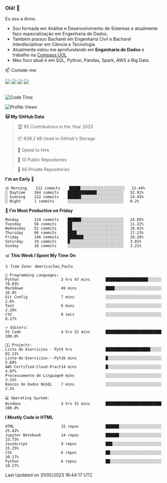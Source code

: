### Olá! 👋
Eu sou a Anne. 
- Sou formada em Análise e Desenvolvimento de Sistemas e atualmente faço especialização em Engenharia de Dados.
- Também possuo Bacharel em Engenharia Civil e Bacharel Interdisciplinar em Ciência e Tecnologia.
- Atualmente estou me aprofundando em **Engenharia de Dados** e trabalho na [Compass.UOL](https://compass.uol/pt/home/) 
- Meu foco atual é em SQL, Python, Pandas, Spark, AWS e Big Data.

📫 Contate-me: 

<div>
<a href="https://www.instagram.com/annekarolinefc/" target="_blank"><img src="https://img.shields.io/badge/-Instagram-%23E4405F?style=for-the-badge&logo=instagram&logoColor=white" target="_blank"></a> 
<a href = "mailto:annekarolinefc@gmail.com"><img src="https://img.shields.io/badge/-Gmail-%23333?style=for-the-badge&logo=gmail&logoColor=white" target="_blank"></a>
<a href="https://www.linkedin.com/in/devannekarolinefc/" target="_blank"><img src="https://img.shields.io/badge/-LinkedIn-%230077B5?style=for-the-badge&logo=linkedin&logoColor=white" target="_blank"></a> 
<a href="https://api.whatsapp.com/send?phone=5533991375118&text=Ol%C3%A1%20Anne!%20" target="_blank"><img src="https://img.shields.io/badge/WhatsApp-25D366?style=for-the-badge&logo=whatsapp&logoColor=white" target="_blank"></a>
</div>

  
<!--
  <img align="center" alt="Anne-An" height="30" width="40" src="https://github.com/devicons/devicon/blob/master/icons/angularjs/angularjs-original.svg">
-->

</br>

<!--START_SECTION:waka-->
![Code Time](http://img.shields.io/badge/Code%20Time-185%20hrs%204%20mins-blue)

![Profile Views](http://img.shields.io/badge/Profile%20Views-0-blue)

**🐱 My GitHub Data** 

> 🏆 95 Contributions in the Year 2023
 > 
> 📦 638.2 kB Used in GitHub's Storage 
 > 
> 💼 Opted to Hire
 > 
> 📜 13 Public Repositories 
 > 
> 🔑 60 Private Repositories  
 > 
**I'm an Early 🐤** 

```text
🌞 Morning    112 commits    █████░░░░░░░░░░░░░░░░░░░░   22.44% 
🌇 Daytime    264 commits    █████████████░░░░░░░░░░░░   52.91% 
🌃 Evening    122 commits    ██████░░░░░░░░░░░░░░░░░░░   24.45% 
🌙 Night      1 commits      ░░░░░░░░░░░░░░░░░░░░░░░░░   0.2%

```
📅 **I'm Most Productive on Friday** 

```text
Monday       124 commits    ██████░░░░░░░░░░░░░░░░░░░   24.85% 
Tuesday      56 commits     ██░░░░░░░░░░░░░░░░░░░░░░░   11.22% 
Wednesday    52 commits     ██░░░░░░░░░░░░░░░░░░░░░░░   10.42% 
Thursday     86 commits     ████░░░░░░░░░░░░░░░░░░░░░   17.23% 
Friday       146 commits    ███████░░░░░░░░░░░░░░░░░░   29.26% 
Saturday     19 commits     █░░░░░░░░░░░░░░░░░░░░░░░░   3.81% 
Sunday       16 commits     ░░░░░░░░░░░░░░░░░░░░░░░░░   3.21%

```


📊 **This Week I Spent My Time On** 

```text
⌚︎ Time Zone: America/Sao_Paulo

💬 Programming Languages: 
Python                   3 hrs 47 mins       ███████████████████░░░░░░   78.03% 
Markdown                 49 mins             ████░░░░░░░░░░░░░░░░░░░░░   16.8% 
Git Config               7 mins              ░░░░░░░░░░░░░░░░░░░░░░░░░   2.6% 
Text                     6 mins              ░░░░░░░░░░░░░░░░░░░░░░░░░   2.28% 
CSV                      0 secs              ░░░░░░░░░░░░░░░░░░░░░░░░░   0.17%

🔥 Editors: 
VS Code                  4 hrs 52 mins       █████████████████████████   100.0%

🐱‍💻 Projects: 
Lista de Exercicios - Pyt4 hrs               ████████████████████░░░░░   82.21% 
Lista-de-Exercicios---Pyt16 mins             █░░░░░░░░░░░░░░░░░░░░░░░░   5.68% 
AWS-Certified-Cloud-Pract14 mins             █░░░░░░░░░░░░░░░░░░░░░░░░   4.97% 
Processamento de Linguage9 mins              ░░░░░░░░░░░░░░░░░░░░░░░░░   3.31% 
Bancos de Dados NoSQL    7 mins              ░░░░░░░░░░░░░░░░░░░░░░░░░   2.5%

💻 Operating System: 
Windows                  4 hrs 52 mins       █████████████████████████   100.0%

```

**I Mostly Code in HTML** 

```text
HTML                     15 repos            ██████░░░░░░░░░░░░░░░░░░░   25.42% 
Jupyter Notebook         14 repos            ██████░░░░░░░░░░░░░░░░░░░   23.73% 
JavaScript               9 repos             ███░░░░░░░░░░░░░░░░░░░░░░   15.25% 
CSS                      6 repos             ██░░░░░░░░░░░░░░░░░░░░░░░   10.17% 
Python                   6 repos             ██░░░░░░░░░░░░░░░░░░░░░░░   10.17%

```



 Last Updated on 31/05/2023 18:44:17 UTC
<!--END_SECTION:waka-->
  
